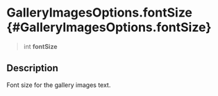 GalleryImagesOptions.fontSize {#GalleryImagesOptions.fontSize}
=============================

> int **fontSize**

Description
-----------

Font size for the gallery images text.
